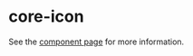 core-icon
=========

See the [component page](https://www.polymer-project.org/0.5/docs/elements/core-icon.html) for more information.
